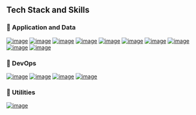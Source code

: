 ## **Tech Stack and Skills** 

### 🚀 Application and Data
[![image](https://img.shields.io/badge/JavaScript-323330?style=for-the-badge&logo=javascript&logoColor=F7DF1E)](https://developer.mozilla.org/en-US/docs/Web/JavaScript)
[![image](https://img.shields.io/badge/Node.js-339933?style=for-the-badge&logo=nodedotjs&logoColor=white)](https://nodejs.org/)
[![image](https://img.shields.io/badge/MongoDB-4EA94B?style=for-the-badge&logo=mongodb&logoColor=white)](https://www.mongodb.com/)
[![image](https://img.shields.io/badge/Angular-DD0031?style=for-the-badge&logo=angular&logoColor=white)](https://angular.io/)
[![image](https://img.shields.io/badge/React-20232A?style=for-the-badge&logo=react&logoColor=61DAFB)](https://reactjs.org/)
[![image](https://img.shields.io/badge/Express.js-000000?style=for-the-badge&logo=express&logoColor=white)](https://expressjs.com/)
[![image](https://img.shields.io/badge/Handlebars.js-f0772b?style=for-the-badge&logo=handlebarsdotjs&logoColor=black)](https://handlebarsjs.com/)
[![image](https://img.shields.io/badge/HTML5-E34F26?style=for-the-badge&logo=html5&logoColor=white)](https://developer.mozilla.org/en-US/docs/Web/HTML)
[![image](https://img.shields.io/badge/CSS3-1572B6?style=for-the-badge&logo=css3&logoColor=white)](https://developer.mozilla.org/en-US/docs/Web/CSS)
[![image](https://img.shields.io/badge/firebase-ffca28?style=for-the-badge&logo=firebase&logoColor=black)](https://firebase.google.com/)

### 🦿 DevOps
[![image](https://img.shields.io/badge/Git-F05032?style=for-the-badge&logo=git&logoColor=white)](https://git-scm.com/)
[![image](https://img.shields.io/badge/Visual_Studio_Code-0078D4?style=for-the-badge&logo=visual%20studio%20code&logoColor=white)](https://code.visualstudio.com/)
[![image](https://img.shields.io/badge/Mocha-8D6748?style=for-the-badge&logo=Mocha&logoColor=white)](https://mochajs.org/)
[![image](https://img.shields.io/badge/chai-A30701?style=for-the-badge&logo=chai&logoColor=white)](https://www.chaijs.com/)

### 🔧 Utilities
[![image](https://img.shields.io/badge/Postman-FF6C37?style=for-the-badge&logo=Postman&logoColor=white)](https://www.postman.com/)
